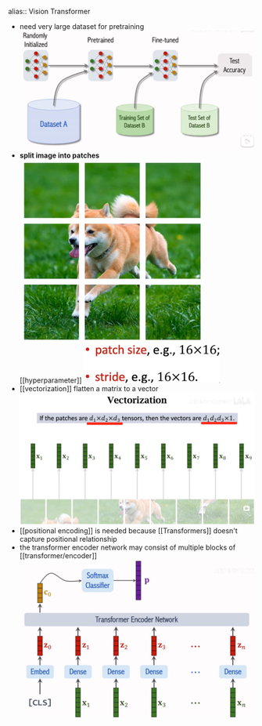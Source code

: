 alias:: Vision Transformer

- need very large dataset for pretraining
  ![image.png](../assets/image_1696052639360_0.png)
- **split image into patches**
  ![image.png](../assets/image_1696053221960_0.png)
  [[hyperparameter]]
  ![image.png](../assets/image_1696053325914_0.png)
- [[vectorization]]
  flatten a matrix to a vector
  ![image.png](../assets/image_1696052713618_0.png)
- [[positional encoding]] is needed because [[Transformers]] doesn't capture positional relationship
- the transformer encoder network may consist of multiple blocks of [[transformer/encoder]] 
  ![image.png](../assets/image_1696053113376_0.png)